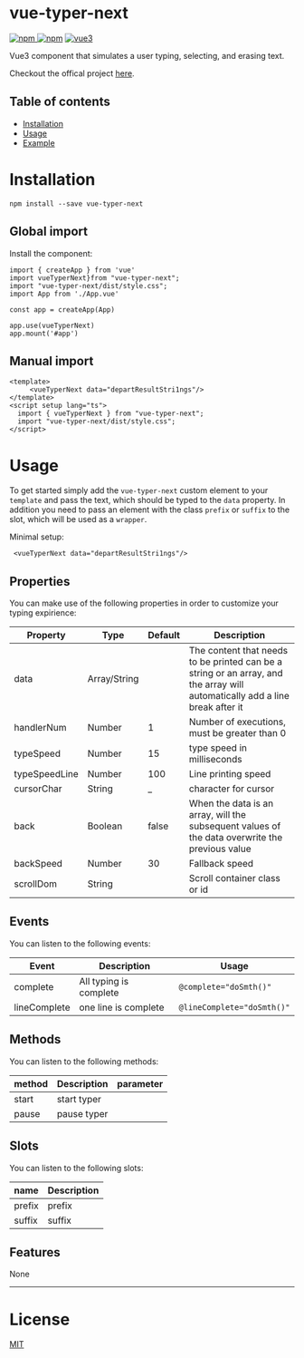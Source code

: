 # vue-typer-next

[![npm](https://img.shields.io/npm/v/vue-typer-next.svg) ![npm](https://img.shields.io/npm/dt/vue-typer-next.svg)](https://www.npmjs.com/package/vue-typer-next)
[![vue3](https://img.shields.io/badge/vue-3.x-brightgreen.svg)](https://cn.vuejs.org/)

Vue3 component that simulates a user typing, selecting, and erasing text.

Checkout the offical project [here](https://github.com/MQYForverT/vue-typer-next).

## Table of contents

- [Installation](#installation)
- [Usage](#usage)
- [Example](#examples)

# Installation

```
npm install --save vue-typer-next
```

## Global import

Install the component:

```vue
import { createApp } from 'vue'
import vueTyperNext}from "vue-typer-next";
import "vue-typer-next/dist/style.css";
import App from './App.vue'

const app = createApp(App)

app.use(vueTyperNext)
app.mount('#app')
```

## Manual import

```vue
<template>
	 <vueTyperNext data="departResultStri1ngs"/>
</template>
<script setup lang="ts">
  import { vueTyperNext } from "vue-typer-next";
  import "vue-typer-next/dist/style.css";
</script>
```

# Usage
To get started simply add the `vue-typer-next` custom element to your `template` and pass the text, which should be typed to the `data` property. In addition you need to pass an element with the class `prefix` or `suffix` to the slot, which will be used as a `wrapper`.

Minimal setup:

```vue
 <vueTyperNext data="departResultStri1ngs"/>
```

## Properties
You can make use of the following properties in order to customize your typing expirience:

| Property             | Type    | Default                                                          | Description                                                           |
|----------------------|---------|----------------------------------------------------------------------|-----------------------------------------------------------------|
| data              | Array/String   |                                                   | The content that needs to be printed can be a string or an array, and the array will automatically add a line break after it |
| handlerNum       | Number  | 1                             | Number of executions, must be greater than 0                                                                |
| typeSpeed            | Number  | 15                                          | type speed in milliseconds                                                               |
| typeSpeedLine           | Number  | 100                            | Line printing speed                                                               |
| cursorChar            | String  | _                                    | character for cursor                                                                |
| back       | Boolean | false                | When the data is an array, will the subsequent values of the data overwrite the previous value                                                                |
| backSpeed              | Number | 30                                                  | Fallback speed                                                                |
| scrollDom            | String  |                               | Scroll container class or id                                                                |


## Events
You can listen to the following events:

| Event                  | Description                                                          | Usage                                                           |
|------------------------|----------------------------------------------------------------------|-----------------------------------------------------------------|
| complete             | All typing is complete                                               | `@complete="doSmth()"` |
| lineComplete         | one line is complete                                        | `@lineComplete="doSmth()"`                                                                |


## Methods
You can listen to the following methods:

| method                  | Description                                                          | parameter                                                           |
|------------------------|----------------------------------------------------------------------|-----------------------------------------------------------------|
| start             | start typer                                               |  |
| pause         | pause typer                                        |                                                               |



## Slots
You can listen to the following slots:

| name                  | Description                                                          |
|------------------------|----------------------------------------------------------------------|
| prefix             | prefix                                               |
| suffix         | suffix                                        |

## Features
None

---

# License

[MIT](http://opensource.org/licenses/MIT)